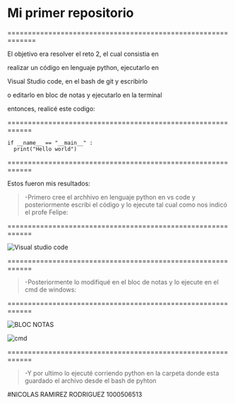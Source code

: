 # Mi primer repositorio

=============================================================

El objetivo era resolver el reto 2, el cual consistia en

realizar un código en lenguaje python, ejecutarlo en

Visual Studio code, en el bash de git y escribirlo

o editarlo en bloc de notas y ejecutarlo en la terminal

entonces, realicé este codigo: 

============================================================

```
if __name__ == "__main__" :
  print("Hello world")
```

============================================================
  
  Estos fueron mis resultados: 

>-Primero cree el archhivo en lenguaje python en vs code y
>posteriormente escribi el código y lo ejecute tal cual como nos indicó el profe Felipe:

============================================================

![Visual studio code](https://github.com/user-attachments/assets/f1192458-dc56-4e1e-821b-b1857a1c945c)

============================================================

>-Posteriormente lo modifiqué en el bloc de notas y lo ejecute en el cmd de windows:

============================================================

![BLOC NOTAS](https://github.com/user-attachments/assets/247b9587-38cd-4f4d-bed5-bd6ed13238a8)

![cmd](https://github.com/user-attachments/assets/ccbb2232-7304-4665-b47f-056d3e7b0508)

============================================================

>-Y por ultimo lo ejecuté corriendo python en la carpeta donde esta guardado el archivo desde
>el bash de pyhton

#NICOLAS RAMIREZ RODRIGUEZ 1000506513
